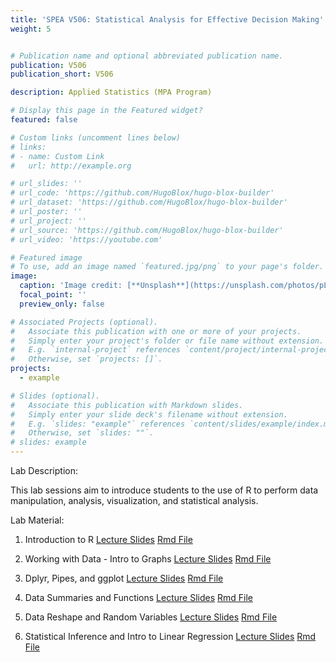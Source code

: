 ```yaml
---
title: 'SPEA V506: Statistical Analysis for Effective Decision Making'
weight: 5


# Publication name and optional abbreviated publication name.
publication: V506
publication_short: V506

description: Applied Statistics (MPA Program)

# Display this page in the Featured widget?
featured: false

# Custom links (uncomment lines below)
# links:
# - name: Custom Link
#   url: http://example.org

# url_slides: ''
# url_code: 'https://github.com/HugoBlox/hugo-blox-builder'
# url_dataset: 'https://github.com/HugoBlox/hugo-blox-builder'
# url_poster: ''
# url_project: ''
# url_source: 'https://github.com/HugoBlox/hugo-blox-builder'
# url_video: 'https://youtube.com'

# Featured image
# To use, add an image named `featured.jpg/png` to your page's folder.
image:
  caption: 'Image credit: [**Unsplash**](https://unsplash.com/photos/pLCdAaMFLTE)'
  focal_point: ''
  preview_only: false

# Associated Projects (optional).
#   Associate this publication with one or more of your projects.
#   Simply enter your project's folder or file name without extension.
#   E.g. `internal-project` references `content/project/internal-project/index.md`.
#   Otherwise, set `projects: []`.
projects:
  - example

# Slides (optional).
#   Associate this publication with Markdown slides.
#   Simply enter your slide deck's filename without extension.
#   E.g. `slides: "example"` references `content/slides/example/index.md`.
#   Otherwise, set `slides: ""`.
# slides: example
---
```


Lab Description: 

This lab sessions aim to introduce students to the use of R to perform data manipulation, analysis, visualization, and statistical analysis. 

Lab Material: 

1. Introduction to R 
<a href="1_Introduction.pdf" download class="btn btn-secondary">Lecture Slides</a>
<a href="V506_Spring24_Lab1.Rmd" download class="btn btn-secondary">Rmd File</a>

2. Working with Data - Intro to Graphs
<a href="V506_Spring24_Lab2.html" download class="btn btn-secondary">Lecture Slides</a>
<a href="V506_Spring24_Lab2.Rmd" download class="btn btn-secondary">Rmd File</a>

3. Dplyr, Pipes, and ggplot
<a href="V506_Spring24_Lab3.html" download class="btn btn-secondary">Lecture Slides</a>
<a href="V506_Spring24_Lab3.Rmd" download class="btn btn-secondary">Rmd File</a>

4. Data Summaries and Functions
<a href="V506_Spring24_Lab4.html" download class="btn btn-secondary">Lecture Slides</a>
<a href="V506_Spring24_Lab4.Rmd" download class="btn btn-secondary">Rmd File</a>

5. Data Reshape and Random Variables
<a href="V506_Spring24_Lab5.html" download class="btn btn-secondary">Lecture Slides</a>
<a href="V506_Spring24_Lab5.Rmd" download class="btn btn-secondary">Rmd File</a>

6. Statistical Inference and Intro to Linear Regression
<a href="V506_Spring24_Lab6.html" download class="btn btn-secondary">Lecture Slides</a>
<a href="V506_Spring24_Lab6.Rmd" download class="btn btn-secondary">Rmd File</a>